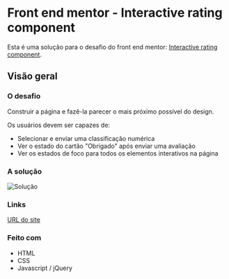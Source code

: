 # Front end mentor - Interactive rating component
Esta é uma solução para o desafio do front end mentor: [Interactive rating component](https://www.frontendmentor.io/challenges/interactive-rating-component-koxpeBUmI).

## Visão geral

### O desafio

Construir a página e fazê-la parecer o mais próximo possível do design.

Os usuários devem ser capazes de:

* Selecionar e enviar uma classificação numérica
* Ver o estado do cartão "Obrigado" após enviar uma avaliação
* Ver os estados de foco para todos os elementos interativos na página

### A solução

![Solução](https://res.cloudinary.com/dz209s6jk/image/upload/q_auto,w_900,f_auto/Screenshots/mpzi3wxpaac8dnazu09f.jpg)

### Links

[URL do site](https://gorgeous-kelpie-54aa56.netlify.app/)

### Feito com

* HTML
* CSS
* Javascript / jQuery